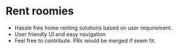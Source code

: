 # Rent roomies
- Hassle free home renting solutions based on user requirement.
- User friendly UI and easy navigation
- Feel free to contribute. PRs would be merged if seem fit.

